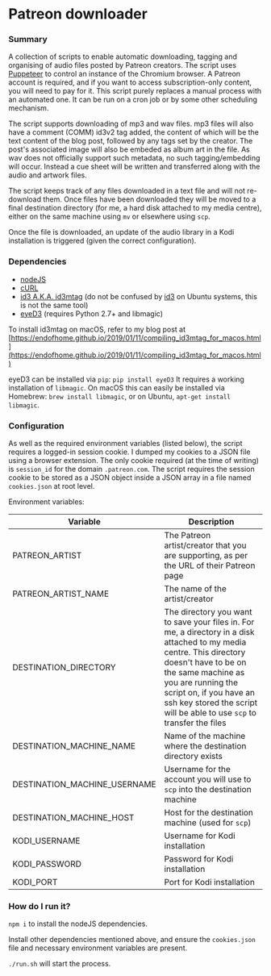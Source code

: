 # Patreon downloader

### Summary

A collection of scripts to enable automatic downloading, tagging and organising of audio files posted by Patreon creators. The script uses [Puppeteer](https://developers.google.com/web/tools/puppeteer/) to control an instance of the Chromium browser. A Patreon account is required, and if you want to access subscription-only content, you will need to pay for it. This script purely replaces a manual process with an automated one. It can be run on a cron job or by some other scheduling mechanism.

The script supports downloading of mp3 and wav files. mp3 files will also have a comment (COMM) id3v2 tag added, the content of which will be the text content of the blog post, followed by any tags set by the creator. The post's associated image will also be embeded as album art in the file. As wav does not officially support such metadata, no such tagging/embedding will occur. Instead a cue sheet will be written and transferred along with the audio and artwork files.

The script keeps track of any files downloaded in a text file and will not re-download them. Once files have been downloaded they will be moved to a final destination directory (for me, a hard disk attached to my media centre), either on the same machine using `mv` or elsewhere using `scp`.

Once the file is downloaded, an update of the audio library in a Kodi installation is triggered (given the correct configuration).

### Dependencies
* [nodeJS](https://nodejs.org)
* [cURL](https://curl.haxx.se/)
* [id3 A.K.A. id3mtag](https://squell.github.io/id3/) (do not be confused by [id3](http://manpages.ubuntu.com/manpages/cosmic/en/man1/id3.1.html) on Ubuntu systems, this is not the same tool)
* [eyeD3](https://eyed3.readthedocs.io/en/latest/) (requires Python 2.7+ and libmagic)

To install id3mtag on macOS, refer to my blog post at [https://endofhome.github.io/2019/01/11/compiling_id3mtag_for_macos.html](https://endofhome.github.io/2019/01/11/compiling_id3mtag_for_macos.html)

eyeD3 can be installed via `pip`: ```pip install eyeD3```
It requires a working installation of `libmagic`. On macOS this can easily be installed via Homebrew: ```brew install libmagic```, or on Ubuntu, ```apt-get install libmagic```.

### Configuration

As well as the required environment variables (listed below), the script requires a logged-in session cookie. I dumped my cookies to a JSON file using a browser extension. The only cookie required (at the time of writing) is `session_id` for the domain `.patreon.com`. The script requires the session cookie to be stored as a JSON object inside a JSON array in a file named `cookies.json` at root level.
 
Environment variables:

| Variable | Description|
|----------|------------|
| PATREON_ARTIST | The Patreon artist/creator that you are supporting, as per the URL of their Patreon page |
| PATREON_ARTIST_NAME | The name of the artist/creator |
| DESTINATION_DIRECTORY |    The directory you want to save your files in. For me, a directory in a disk attached to my media centre. This directory doesn't have to be on the same machine as you are running the script on, if you have an ssh key stored the script will be able to use `scp` to transfer the files |
| DESTINATION_MACHINE_NAME | Name of the machine where the destination directory exists |
| DESTINATION_MACHINE_USERNAME | Username for the account you will use to `scp` into the destination machine |
| DESTINATION_MACHINE_HOST | Host for the destination machine (used for `scp`) |
| KODI_USERNAME | Username for Kodi installation |
| KODI_PASSWORD | Password for Kodi installation |
| KODI_PORT | Port for Kodi installation |

### How do I run it?

`npm i` to install the nodeJS dependencies.

Install other dependencies mentioned above, and ensure the `cookies.json` file and necessary environment variables are present.

`./run.sh` will start the process.








